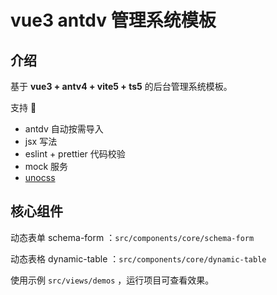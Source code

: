 # vue3 antdv 管理系统模板

## 介绍

基于 **vue3 + antv4 + vite5 + ts5** 的后台管理系统模板。

支持 👻

- antdv 自动按需导入
- jsx 写法
- eslint + prettier 代码校验
- mock 服务
- [unocss](https://unocss.dev/guide/)

## 核心组件

动态表单 schema-form ：`src/components/core/schema-form`

动态表格 dynamic-table ：`src/components/core/dynamic-table`

使用示例 `src/views/demos` ，运行项目可查看效果。
